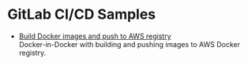 # GitLab CI/CD Samples

- [Build Docker images and push to AWS registry](./examples/build-images-and-push-to-registry/)  
Docker-in-Docker with building and pushing images to AWS Docker registry.  
